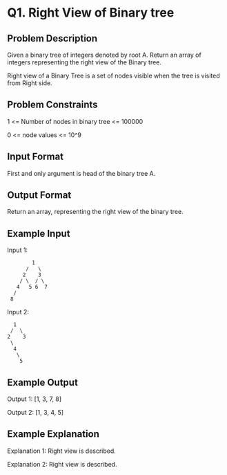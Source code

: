 # Q1. Right View of Binary tree
## Problem Description
Given a binary tree of integers denoted by root A. Return an array of integers representing the right view of the Binary tree.

Right view of a Binary Tree is a set of nodes visible when the tree is visited from Right side.

## Problem Constraints
1 <= Number of nodes in binary tree <= 100000

0 <= node values <= 10^9

## Input Format
First and only argument is head of the binary tree A.

## Output Format
Return an array, representing the right view of the binary tree.

## Example Input
Input 1:

            1
          /   \
         2    3
        / \  / \
       4   5 6  7
      /
     8 
Input 2:

      1
     /  \
    2    3
     \
      4
       \
        5

## Example Output
Output 1:
 [1, 3, 7, 8]

Output 2:
 [1, 3, 4, 5]

## Example Explanation
Explanation 1:
Right view is described.

Explanation 2:
Right view is described.

